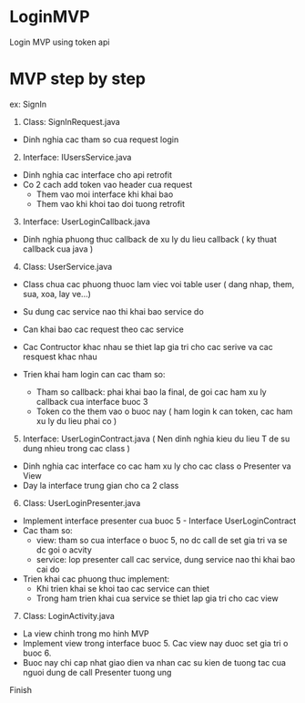 # LoginMVP
Login MVP using token api

# MVP step by step
ex: SignIn
1. Class: SignInRequest.java
- Dinh nghia cac tham so cua request login 

2. Interface: IUsersService.java
- Dinh nghia cac interface cho api retrofit
- Co 2 cach add token vao header cua request 
  + Them vao moi interface khi khai bao
  + Them vao khi khoi tao doi tuong retrofit 

3. Interface: UserLoginCallback.java
- Dinh nghia phuong thuc callback de xu ly du lieu callback ( ky thuat callback cua java )

4. Class: UserService.java
- Class chua cac phuong thuoc lam viec voi table user ( dang nhap, them, sua, xoa, lay ve...)
- Su dung cac service nao thi khai bao service do
- Can khai bao cac request theo cac service 
- Cac Contructor khac nhau se thiet lap gia tri cho cac serive va cac resquest khac nhau

- Trien khai ham login can cac tham so:
  + Tham so callback: phai khai bao la final, de goi cac ham xu ly callback cua interface buoc 3
  + Token co the them vao o buoc nay ( ham login k can token, cac ham xu ly du lieu phai co )

5. Interface: UserLoginContract.java ( Nen dinh nghia kieu du lieu T de su dung nhieu trong cac class )
- Dinh nghia cac interface co cac ham xu ly cho cac class o Presenter va View
- Day la interface trung gian cho ca 2 class

6. Class: UserLoginPresenter.java 
- Implement interface presenter cua buoc 5 - Interface UserLoginContract
- Cac tham so:
  + view: tham so cua interface o buoc 5, no dc call de set gia tri va se dc goi o acvity
  + service: lop presenter call cac service, dung service nao thi khai bao cai do
- Trien khai cac phuong thuc implement:
  + Khi trien khai se khoi tao cac service can thiet
  + Trong ham trien khai cua service se thiet lap gia tri cho cac view

7. Class: LoginActivity.java 
- La view chinh trong mo hinh MVP
- Implement view trong interface buoc 5. Cac view nay duoc set gia tri o buoc 6. 
- Buoc nay chi cap nhat giao dien va nhan cac su kien de tuong tac cua nguoi dung de call Presenter tuong ung

Finish
